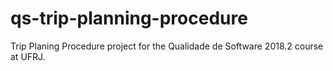 # qs-trip-planning-procedure
Trip Planing Procedure project for the Qualidade de Software 2018.2 course at UFRJ.
